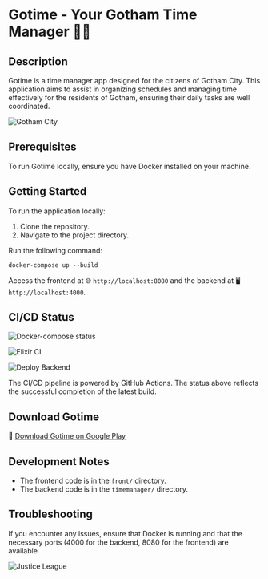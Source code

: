 # Gotime - Your Gotham Time Manager 🌃⏰

## Description
Gotime is a time manager app designed for the citizens of Gotham City. This application aims to assist in organizing schedules and managing time effectively for the residents of Gotham, ensuring their daily tasks are well coordinated.

![Gotham City](https://i.pinimg.com/originals/55/0e/c5/550ec5d493911e139378efe9865ed8cf.gif)

## Prerequisites
To run Gotime locally, ensure you have Docker installed on your machine.

## Getting Started
To run the application locally:

1. Clone the repository.
2. Navigate to the project directory.

Run the following command:
```
docker-compose up --build
```

Access the frontend at 🌐 `http://localhost:8080` and the backend at 🖥️ `http://localhost:4000`.

## CI/CD Status
![Docker-compose status](https://github.com/Richard-DEPIERRE/Gotime/actions/workflows/run_docker_compose.yml/badge.svg)

![Elixir CI](https://github.com/Richard-DEPIERRE/Gotime/actions/workflows/elixir.yml/badge.svg)

![Deploy Backend](https://github.com/Richard-DEPIERRE/Gotime/actions/workflows/deployBack.yml/badge.svg)

The CI/CD pipeline is powered by GitHub Actions. The status above reflects the successful completion of the latest build.

## Download Gotime
📱 [Download Gotime on Google Play](https://play.google.com/store/apps/details?id=com.rystjari.gotime)

## Development Notes
- The frontend code is in the `front/` directory.
- The backend code is in the `timemanager/` directory.

## Troubleshooting
If you encounter any issues, ensure that Docker is running and that the necessary ports (4000 for the backend, 8080 for the frontend) are available.

![Justice League](https://media.tenor.com/u29RQ4A9xsAAAAAC/wonder-woman-batman.gif)


